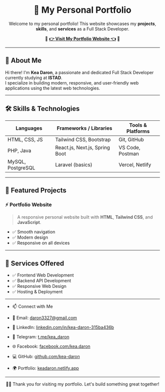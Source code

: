 <h1 align="center">🌟 My Personal Portfolio</h1>

<p align="center">
  Welcome to my personal portfolio! This website showcases my <strong>projects</strong>, <strong>skills</strong>, and <strong>services</strong> as a Full Stack Developer.
</p>

<p align="center">
  🚀 <a href="https://keadaron.netlify.app" target="_blank"><strong>👉 Visit My Portfolio Website 👈</strong></a> 🚀
</p>

---

## 🚀 About Me

Hi there! I'm **Kea Daron**, a passionate and dedicated Full Stack Developer currently studying at **ISTAD**.  
I specialize in building modern, responsive, and user-friendly web applications using the latest web technologies.

---

## 🛠️ Skills & Technologies

<div align="center">

| Languages         | Frameworks / Libraries         | Tools & Platforms |
| ----------------- | ------------------------------ | ----------------- |
| HTML, CSS, JS     | Tailwind CSS, Bootstrap        | Git, GitHub       |
| PHP, Java         | React.js, Next.js, Spring Boot | VS Code, Postman  |
| MySQL, PostgreSQL | Laravel (basics)               | Vercel, Netlify   |

</div>

---

## 📂 Featured Projects

### ⚡ Portfolio Website

> A responsive personal website built with **HTML**, **Tailwind CSS**, and **JavaScript**.

- ✅ Smooth navigation
- ✅ Modern design
- ✅ Responsive on all devices

---

## 💼 Services Offered

- ✅ Frontend Web Development
- ✅ Backend API Development
- ✅ Responsive Web Design
- ✅ Hosting & Deployment

---

- 📫 Connect with Me

- 📧 Email: [daron3327@gmail.com](mailto:daron3327@gmail.com)
- 🔗 LinkedIn: [linkedin.com/in/kea-daron-315ba436b](https://www.linkedin.com/in/kea-daron-315ba436b)
- 📱 Telegram: [t.me/kea_daron](https://t.me/kea_daron)
- 🌐 Facebook: [facebook.com/kea.daron](https://www.facebook.com/share/18oXHR6M5b/?mibextid=wwXIfr)
- 💻 GitHub: [github.com/kea-daron](https://github.com/kea-daron)
- 🌍 Portfolio: [keadaron.netlify.app](https://keadaron.netlify.app)

---

<p align="center">
  👨‍💻 Thank you for visiting my portfolio. Let's build something great together!
</p>
